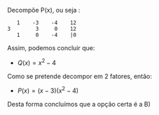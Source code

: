 Decompõe P(x), ou seja : 

       1    -3    -4    12
    3        3     0    12
       1     0    -4    |0

 

Assim, podemos concluir que:
 
 - $Q(x) = x^{2}-4$ 

 Como se pretende decompor em 2 fatores, então: 

  - $P(x) = (x-3)(x^{2}-4)$ 


Desta forma concluímos que a opção certa é a B)

